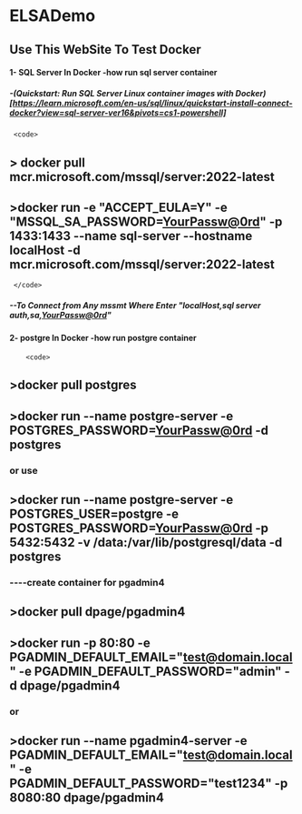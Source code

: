 # ELSADemo
## Use This WebSite To Test Docker 
#### 1- SQL Server In Docker -how run sql server container 
#####    -(Quickstart: Run SQL Server Linux container images with Docker)[https://learn.microsoft.com/en-us/sql/linux/quickstart-install-connect-docker?view=sql-server-ver16&pivots=cs1-powershell]
     <code>
##            > docker pull mcr.microsoft.com/mssql/server:2022-latest
##            >docker run -e "ACCEPT_EULA=Y" -e "MSSQL_SA_PASSWORD=<YourPassw@0rd>" -p 1433:1433 --name sql-server --hostname localHost  -d mcr.microsoft.com/mssql/server:2022-latest
     </code>
#####    --To Connect from Any mssmt Where Enter "localHost,sql server auth,sa,<YourPassw@0rd>"

#### 2- postgre In Docker -how run postgre container 
        <code>
##               >docker pull postgres
##               >docker run --name postgre-server -e POSTGRES_PASSWORD=<YourPassw@0rd> -d postgres
###                or use 
##                >docker run --name postgre-server -e POSTGRES_USER=postgre -e POSTGRES_PASSWORD=<YourPassw@0rd> -p 5432:5432 -v /data:/var/lib/postgresql/data -d postgres
###                ----create container for pgadmin4
##                >docker pull dpage/pgadmin4
##                >docker run -p 80:80 -e PGADMIN_DEFAULT_EMAIL="test@domain.local" -e PGADMIN_DEFAULT_PASSWORD="admin" -d dpage/pgadmin4
###              or
##               >docker run --name pgadmin4-server -e PGADMIN_DEFAULT_EMAIL="test@domain.local" -e PGADMIN_DEFAULT_PASSWORD="test1234" -p 8080:80 dpage/pgadmin4
 
</code>






